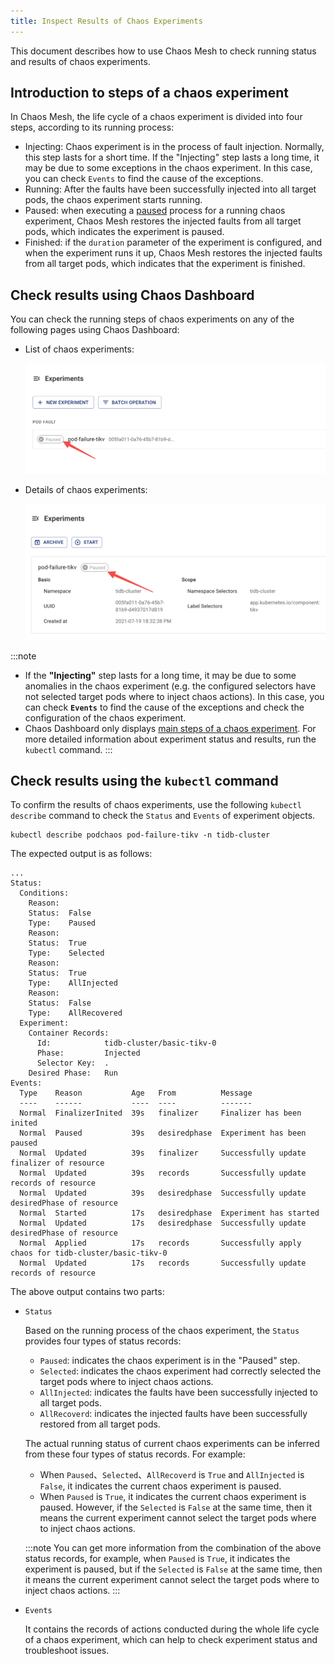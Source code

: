 ```yaml
---
title: Inspect Results of Chaos Experiments
---
```


This document describes how to use Chaos Mesh to check running status and results of chaos experiments.

## Introduction to steps of a chaos experiment

In Chaos Mesh, the life cycle of a chaos experiment is divided into four steps, according to its running process:

- Injecting: Chaos experiment is in the process of fault injection. Normally, this step lasts for a short time. If the "Injecting" step lasts a long time, it may be due to some exceptions in the chaos experiment. In this case, you can check `Events` to find the cause of the exceptions.
- Running: After the faults have been successfully injected into all target pods, the chaos experiment starts running.
- Paused: when executing a [paused](run-a-chaos-experiment.md#pause-chaos-experiments) process for a running chaos experiment, Chaos Mesh restores the injected faults from all target pods, which indicates the experiment is paused.
- Finished: if the `duration` parameter of the experiment is configured, and when the experiment runs it up, Chaos Mesh restores the injected faults from all target pods, which indicates that the experiment is finished.

## Check results using Chaos Dashboard

You can check the running steps of chaos experiments on any of the following pages using Chaos Dashboard:

- List of chaos experiments:

  ![Experimental Status](img/list_chaos_status.png)

- Details of chaos experiments:

  ![Experimental Status](img/chaos_detail_status.png)

:::note

- If the **"Injecting"** step lasts for a long time, it may be due to some anomalies in the chaos experiment (e.g. the configured selectors have not selected target pods where to inject chaos actions). In this case, you can check **`Events`** to find the cause of the exceptions and check the configuration of the chaos experiment.
- Chaos Dashboard only displays [main steps of a chaos experiment](#Introduction-to-steps-of-a-Chaos-experiment). For more detailed information about experiment status and results, run the `kubectl` command. :::

## Check results using the `kubectl` command

To confirm the results of chaos experiments, use the following `kubectl describe` command to check the `Status` and `Events` of experiment objects.

```shell
kubectl describe podchaos pod-failure-tikv -n tidb-cluster
```

The expected output is as follows:

```shell
...
Status:
  Conditions:
    Reason:
    Status:  False
    Type:    Paused
    Reason:
    Status:  True
    Type:    Selected
    Reason:
    Status:  True
    Type:    AllInjected
    Reason:
    Status:  False
    Type:    AllRecovered
  Experiment:
    Container Records:
      Id:            tidb-cluster/basic-tikv-0
      Phase:         Injected
      Selector Key:  .
    Desired Phase:   Run
Events:
  Type    Reason           Age   From          Message
  ----    ------           ----  ----          -------
  Normal  FinalizerInited  39s   finalizer     Finalizer has been inited
  Normal  Paused           39s   desiredphase  Experiment has been paused
  Normal  Updated          39s   finalizer     Successfully update finalizer of resource
  Normal  Updated          39s   records       Successfully update records of resource
  Normal  Updated          39s   desiredphase  Successfully update desiredPhase of resource
  Normal  Started          17s   desiredphase  Experiment has started
  Normal  Updated          17s   desiredphase  Successfully update desiredPhase of resource
  Normal  Applied          17s   records       Successfully apply chaos for tidb-cluster/basic-tikv-0
  Normal  Updated          17s   records       Successfully update records of resource
```

The above output contains two parts:

- `Status`

  Based on the running process of the chaos experiment, the `Status` provides four types of status records:

  - `Paused`: indicates the chaos experiment is in the "Paused" step.
  - `Selected`: indicates the chaos experiment had correctly selected the target pods where to inject chaos actions.
  - `AllInjected`: indicates the faults have been successfully injected to all target pods.
  - `AllRecoverd`: indicates the injected faults have been successfully restored from all target pods.

  The actual running status of current chaos experiments can be inferred from these four types of status records. For example:

  - When `Paused`、`Selected`、`AllRecoverd` is `True` and `AllInjected` is `False`, it indicates the current chaos experiment is paused.
  - When `Paused` is `True`, it indicates the current chaos experiment is paused. However, if the `Selected` is `False` at the same time, then it means the current experiment cannot select the target pods where to inject chaos actions.

  :::note You can get more information from the combination of the above status records, for example, when `Paused` is `True`, it indicates the experiment is paused, but if the `Selected` is `False` at the same time, then it means the current experiment cannot select the target pods where to inject chaos actions. :::

- `Events`

  It contains the records of actions conducted during the whole life cycle of a chaos experiment, which can help to check experiment status and troubleshoot issues.

